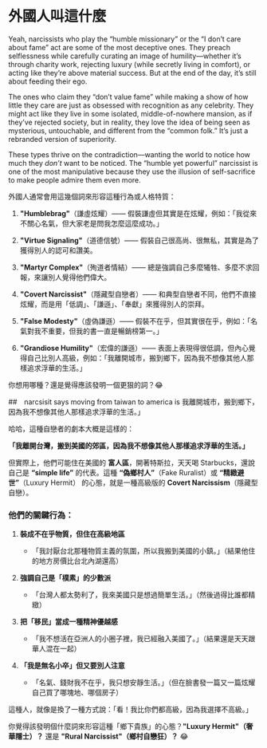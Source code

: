 # 外國人叫這什麼

Yeah, narcissists who play the “humble missionary” or the “I don’t care about fame” act are some of the most deceptive ones. They preach selflessness while carefully curating an image of humility—whether it’s through charity work, rejecting luxury (while secretly living in comfort), or acting like they’re above material success. But at the end of the day, it’s still about feeding their ego.

The ones who claim they “don’t value fame” while making a show of how little they care are just as obsessed with recognition as any celebrity. They might act like they live in some isolated, middle-of-nowhere mansion, as if they’ve rejected society, but in reality, they love the idea of being seen as mysterious, untouchable, and different from the “common folk.” It’s just a rebranded version of superiority.

These types thrive on the contradiction—wanting the world to notice how much they *don’t* want to be noticed. The “humble yet powerful” narcissist is one of the most manipulative because they use the illusion of self-sacrifice to make people admire them even more.

外國人通常會用這幾個詞來形容這種行為或人格特質：  

1. **"Humblebrag"**（謙虛炫耀）—— 假裝謙虛但其實是在炫耀，例如：「我從來不關心名氣，但大家老是問我怎麼這麼成功。」  

2. **"Virtue Signaling"**（道德信號）—— 假裝自己很高尚、很無私，其實是為了獲得別人的認可和讚美。  

3. **"Martyr Complex"**（殉道者情結）—— 總是強調自己多麼犧牲、多麼不求回報，來讓別人覺得他們偉大。  

4. **"Covert Narcissist"**（隱藏型自戀者）—— 和典型自戀者不同，他們不直接炫耀，而是用「低調」、「謙遜」、「奉獻」來獲得別人的崇拜。  

5. **"False Modesty"**（虛偽謙遜）—— 假裝不在乎，但其實很在乎，例如：「名氣對我不重要，但我的書一直是暢銷榜第一。」  

6. **"Grandiose Humility"**（宏偉的謙遜）—— 表面上表現得很低調，但內心覺得自己比別人高級，例如：「我離開城市，搬到鄉下，因為我不想像其他人那樣追求浮華的生活。」  

你想用哪種？還是覺得應該發明一個更狠的詞？😂

##　narcsisit says moving from taiwan to america is 我離開城市，搬到鄉下，因為我不想像其他人那樣追求浮華的生活。」

哈哈，這種自戀者的劇本大概是這樣的：  

**「我離開台灣，搬到美國的郊區，因為我不想像其他人那樣追求浮華的生活。」**  

但實際上，他們可能住在美國的 **富人區**，開著特斯拉，天天喝 Starbucks，還說自己是 **“simple life”** 的代表。這種 **“偽鄉村人”**（Fake Ruralist）或 **“精緻避世”**（Luxury Hermit） 的心態，就是一種高級版的 **Covert Narcissism**（隱藏型自戀）。  

### 他們的關鍵行為：
1. **裝成不在乎物質，但住在高級地區**  
   - 「我討厭台北那種物質主義的氛圍，所以我搬到美國的小鎮。」（結果他住的地方房價比台北內湖還高）  

2. **強調自己是「樸素」的少數派**  
   - 「台灣人都太勢利了，我來美國只是想過簡單生活。」（然後過得比誰都精緻）  

3. **把「移民」當成一種精神優越感**  
   - 「我不想活在亞洲人的小圈子裡，我已經融入美國了。」（結果還是天天跟華人混在一起）  

4. **「我是無名小卒」但又要別人注意**  
   - 「名氣、錢財我不在乎，我只想安靜生活。」（但在臉書發一篇又一篇炫耀自己買了哪塊地、哪個房子）  

這種人，就像是換了一種方式說：「看！我比你們都高級，因為我選擇不高級。」  

你覺得該發明個什麼詞來形容這種「鄉下貴族」的心態？**"Luxury Hermit"（奢華隱士）？** 還是 **"Rural Narcissist"（鄉村自戀狂）？** 😂
